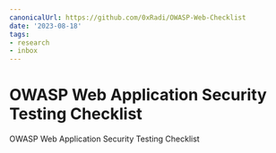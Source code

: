 ```yaml
---
canonicalUrl: https://github.com/0xRadi/OWASP-Web-Checklist
date: '2023-08-18'
tags:
- research
- inbox
---
```


# OWASP Web Application Security Testing Checklist

OWASP Web Application Security Testing Checklist